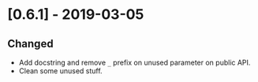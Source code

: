 # [0.6.1] - 2019-03-05

## Changed

- Add docstring and remove `_` prefix on unused parameter on public API.
- Clean some unused stuff.

